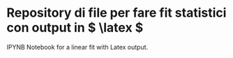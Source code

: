 # Repository di file per fare fit statistici con output in $ \latex $
IPYNB Notebook for a linear fit with Latex output.
